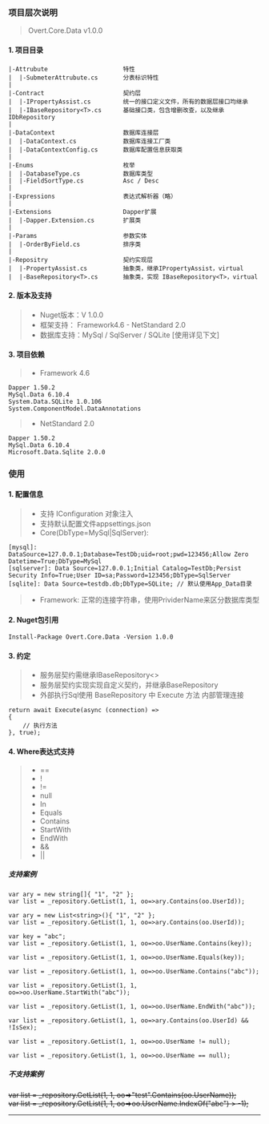 ### 项目层次说明

> Overt.Core.Data v1.0.0

#### 1. 项目目录

```
|-Attrubute                     特性
|  |-SubmeterAttrubute.cs       分表标识特性
|
|-Contract                      契约层
|  |-IPropertyAssist.cs         统一的接口定义文件，所有的数据层接口均继承
|  |-IBaseRepository<T>.cs      基础接口类，包含增删改查，以及继承IDbRepository
|
|-DataContext                   数据库连接层
|  |-DataContext.cs             数据库连接工厂类
|  |-DataContextConfig.cs       数据库配置信息获取类
|
|-Enums                         枚举
|  |-DatabaseType.cs            数据库类型
|  |-FieldSortType.cs           Asc / Desc
|
|-Expressions                   表达式解析器（略）
|
|-Extensions                    Dapper扩展
|  |-Dapper.Extension.cs        扩展类
|
|-Params                        参数实体
|  |-OrderByField.cs            排序类
|
|-Repositry                     契约实现层
|  |-PropertyAssist.cs          抽象类，继承IPropertyAssist，virtual 
|  |-BaseRepository<T>.cs       抽象类，实现 IBaseRepository<T>，virtual
```


#### 2. 版本及支持

> * Nuget版本：V 1.0.0
> * 框架支持： Framework4.6 - NetStandard 2.0
> * 数据库支持：MySql / SqlServer / SQLite [使用详见下文]


#### 3. 项目依赖

> * Framework 4.6

```
Dapper 1.50.2  
MySql.Data 6.10.4
System.Data.SQLite 1.0.106
System.ComponentModel.DataAnnotations
```

> * NetStandard 2.0

```
Dapper 1.50.2  
MySql.Data 6.10.4
Microsoft.Data.Sqlite 2.0.0
```


### 使用

#### 1. 配置信息

> * 支持 IConfiguration 对象注入
> * 支持默认配置文件appsettings.json
> * Core(DbType=MySql|SqlServer): 

```
[mysql]: DataSource=127.0.0.1;Database=TestDb;uid=root;pwd=123456;Allow Zero Datetime=True;DbType=MySql
[sqlserver]: Data Source=127.0.0.1;Initial Catalog=TestDb;Persist Security Info=True;User ID=sa;Password=123456;DbType=SqlServer  
[sqlite]: Data Source=testdb.db;DbType=SQLite; // 默认使用App_Data目录
```

> * Framework: 正常的连接字符串，使用PrividerName来区分数据库类型


#### 2. Nuget包引用

```
Install-Package Overt.Core.Data -Version 1.0.0
```


#### 3. 约定

> * 服务层契约需继承IBaseRepository<>
> * 服务层契约实现实现自定义契约，并继承BaseRepository<T>
> * 外部执行Sql使用 BaseRepository 中 Execute 方法 内部管理连接

```
return await Execute(async (connection) =>
{
    // 执行方法
}, true);
```


#### 4. Where表达式支持

> * ==
> * !
> * !=
> * null
> * In
> * Equals
> * Contains
> * StartWith
> * EndWith
> * &&
> * ||

##### 支持案例
```
var ary = new string[]{ "1", "2" };
var list = _repository.GetList(1, 1, oo=>ary.Contains(oo.UserId));

var ary = new List<string>(){ "1", "2" };
var list = _repository.GetList(1, 1, oo=>ary.Contains(oo.UserId));

var key = "abc";
var list = _repository.GetList(1, 1, oo=>oo.UserName.Contains(key));

var list = _repository.GetList(1, 1, oo=>oo.UserName.Equals(key));

var list = _repository.GetList(1, 1, oo=>oo.UserName.Contains("abc"));

var list = _repository.GetList(1, 1, oo=>oo.UserName.StartWith("abc"));

var list = _repository.GetList(1, 1, oo=>oo.UserName.EndWith("abc"));

var list = _repository.GetList(1, 1, oo=>ary.Contains(oo.UserId) && !IsSex);

var list = _repository.GetList(1, 1, oo=>oo.UserName != null);

var list = _repository.GetList(1, 1, oo=>oo.UserName == null);
```

##### 不支持案例

~~var list = _repository.GetList(1, 1, oo=>"test".Contains(oo.UserName));~~  
~~var list = _repository.GetList(1, 1, oo=>oo.UserName.IndexOf("abc") > -1);~~

---